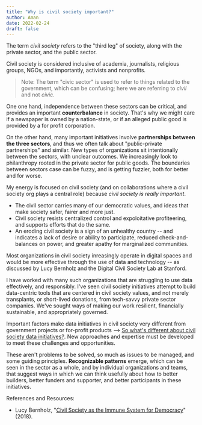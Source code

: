 ```yaml
---
title: "Why is civil society important?"
author: Aman
date: 2022-02-24
draft: false
---
```


The term *civil society* refers to the "third leg" of society, along with the private sector, and the public sector. 

Civil society is considered inclusive of academia, journalists, religious groups, NGOs, and importantly, activists and nonprofits. 

> Note: The term "civic sector" is used to refer to things related to the government, which can be confusing; here we are referring to *civil* and not *civic*. 

One one hand, independence between these sectors can be critical, and provides an important **counterbalance** in society. That's why we might care if a newspaper is owned by a nation-state, or if an alleged public good is provided by a for profit corporation.

On the other hand, many important initiatives involve **partnerships between the three sectors**, and thus we often talk about "public-private partnerships" and similar.  New types of organizations sit intentionally between the sectors, with unclear outcomes. We increasingly look to philanthropy rooted in the private sector for public goods. The boundaries between sectors case can be fuzzy, and is getting fuzzier, both for better and for worse.

My energy is focused on civil society (and on collaborations where a civil society org plays a central role) because *civil society is really important*.
* The civil sector carries many of our democratic values, and ideas that make society safer, fairer and more just. 
* Civil society resists centralized control and expoloitative profiteering, and supports efforts that do the same. 
* An eroding civil society is a sign of an unhealthy country -- and indicates a lack of desire or ability to participate, reduced check-and-balances on power, and greater apathy for marginalized communities. 

Most organizations in civil society inreasingly operate in digital spaces and would be more effective through the use of data and technology -- as discussed by Lucy Bernholz and the Digital Civil Society Lab at Stanford. 

I have worked with many such organizations that are struggling to use data effectively, and responsibly. I've seen civil society initiatives attempt to build data-centric tools that are centered in civil society values, and not merely transplants, or short-lived donations, from tech-savvy private sector companies. We've sought ways of making our work resilient, financially sustainable, and appropriately governed. 

Important factors make data initiatives in civil society very different from government projects or for-profit products --> [So what's different about civil society data initiatives?](so_whats_different_about_civil_society_data_initiatives). New approaches and expertise must be developed to meet these challenges and opportunities.

These aren't problems to be solved, so much as issues to be managed, and some guiding principles. **Recognizable patterns** emerge, which can be seen in the sector as a whole, and by individual organizations and teams, that suggest ways in which we can think usefully about how to better builders, better funders and supporter, and better participants in these initiatives.

References and Resources: 
* Lucy Bernholz, "[Civil Society as the Immune System for Democracy](https://philanthropy.blogspot.com/2018/01/civil-society-as-immune-system-for.html)" (2018). 
